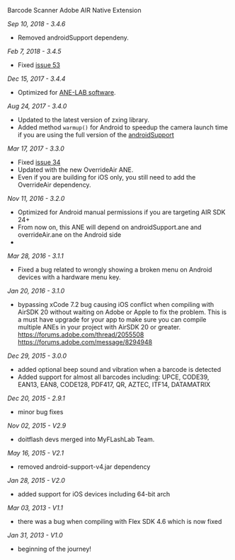 Barcode Scanner Adobe AIR Native Extension

*Sep 10, 2018 - 3.4.6*
* Removed androidSupport dependeny.

*Feb 7, 2018 - 3.4.5*
* Fixed [issue 53](https://github.com/myflashlab/barcode-ANE/issues/53)

*Dec 15, 2017 - 3.4.4*
* Optimized for [ANE-LAB software](https://github.com/myflashlab/ANE-LAB/).

*Aug 24, 2017 - 3.4.0*
* Updated to the latest version of zxing library.
* Added method ```warmup()``` for Android to speedup the camera launch time if you are using the full version of the [androidSupport](https://github.com/myflashlab/common-dependencies-ANE/tree/master/androidSupport)

*Mar 17, 2017 - 3.3.0*
* Fixed [issue 34](https://github.com/myflashlab/barcode-ANE/issues/34)
* Updated with the new OverrideAir ANE.
* Even if you are building for iOS only, you still need to add the OverrideAir dependency.

*Nov 11, 2016 - 3.2.0*
* Optimized for Android manual permissions if you are targeting AIR SDK 24+
* From now on, this ANE will depend on androidSupport.ane and overrideAir.ane on the Android side
* 

*Mar 28, 2016 - 3.1.1*
* Fixed a bug related to wrongly showing a broken menu on Android devices with a hardware menu key. 


*Jan 20, 2016 - 3.1.0*
* bypassing xCode 7.2 bug causing iOS conflict when compiling with AirSDK 20 without waiting on Adobe or Apple to fix the problem. This is a must have upgrade for your app to make sure you can compile multiple ANEs in your project with AirSDK 20 or greater. https://forums.adobe.com/thread/2055508 https://forums.adobe.com/message/8294948


*Dec 29, 2015 - 3.0.0*
* added optional beep sound and vibration when a barcode is detected
* Added support for almost all barcodes including: UPCE, CODE39, EAN13, EAN8, CODE128, PDF417, QR, AZTEC, ITF14, DATAMATRIX


*Dec 20, 2015 - 2.9.1*
* minor bug fixes


*Nov 02, 2015 - V2.9*
* doitflash devs merged into MyFLashLab Team.


*May 16, 2015 - V2.1*
* removed android-support-v4.jar dependency


*Jan 28, 2015 - V2.0*
* added support for iOS devices including 64-bit arch


*Mar 03, 2013 - V1.1*
* there was a bug when compiling with Flex SDK 4.6 which is now fixed


*Jan 31, 2013 - V1.0*
* beginning of the journey!